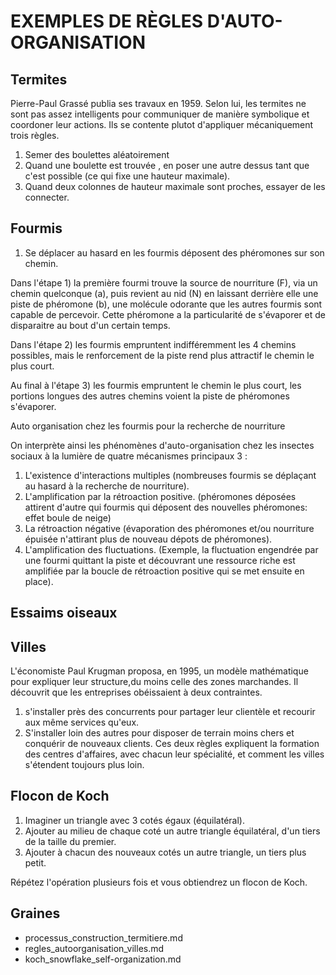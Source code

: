 # EXEMPLES DE RÈGLES D'AUTO-ORGANISATION

## Termites
Pierre-Paul Grassé publia ses travaux en 1959. Selon lui, les termites ne sont pas assez intelligents pour communiquer de manière symbolique et coordoner leur actions. Ils se contente plutot d'appliquer mécaniquement trois règles.

1. Semer des boulettes aléatoirement
2. Quand une boulette est trouvée , en poser une autre dessus tant que c'est possible (ce qui fixe une hauteur maximale).
3. Quand deux colonnes de hauteur maximale sont proches, essayer de les connecter.

## Fourmis

1. Se déplacer au hasard en les fourmis déposent des phéromones sur son chemin.

Dans l'étape 1) la première fourmi trouve la source de nourriture (F), via un chemin quelconque (a), puis revient au nid (N) en laissant derrière elle une piste de phéromone (b), une molécule odorante que les autres fourmis sont capable de percevoir. Cette phéromone a la particularité de s'évaporer et de disparaitre au bout d'un certain temps.

Dans l'étape 2) les fourmis empruntent indifféremment les 4 chemins possibles, mais le renforcement de la piste rend plus attractif le chemin le plus court.

Au final à l'étape 3) les fourmis empruntent le chemin le plus court, les portions longues des autres chemins voient la piste de phéromones s'évaporer.

Auto organisation  chez les fourmis pour la recherche de nourriture

On interprète ainsi les phénomènes d'auto-organisation
chez les insectes sociaux à la lumière de quatre
mécanismes principaux 3 :
1. L'existence d'interactions multiples  (nombreuses fourmis se déplaçant au hasard à la recherche de nourriture).
2. L'amplification par la rétroaction positive. (phéromones déposées attirent d'autre qui fourmis qui déposent des nouvelles phéromones: effet boule de neige)
3. La rétroaction négative (évaporation des phéromones et/ou nourriture épuisée n'attirant plus de nouveau dépots de phéromones).
4. L'amplification des fluctuations. (Exemple, la
fluctuation engendrée par une fourmi quittant la piste et
découvrant une ressource riche est amplifiée par la boucle
de rétroaction positive qui se met ensuite en place).

## Essaims oiseaux



## Villes

L'économiste Paul Krugman proposa, en 1995, un modèle mathématique pour expliquer leur structure,du moins celle des zones marchandes. Il découvrit que les entreprises obéissaient à deux contraintes.
1. s'installer près des concurrents pour partager leur clientèle et recourir aux même services qu'eux. 
2. S'installer loin des autres pour disposer de terrain moins chers et conquérir de nouveaux clients.
Ces deux règles expliquent la formation des centres d'affaires, avec chacun leur spécialité, et comment les villes s'étendent toujours plus loin.

## Flocon de Koch

1. Imaginer un triangle avec 3 cotés égaux (équilatéral). 
2. Ajouter au milieu de chaque coté un autre triangle équilatéral, d'un tiers de la taille du premier.
3. Ajouter à chacun des nouveaux cotés un autre triangle, un tiers plus petit. 

Répétez l'opération plusieurs fois et vous obtiendrez  un flocon de Koch.

## Graines
- processus_construction_termitiere.md
- regles_autoorganisation_villes.md
- koch_snowflake_self-organization.md

